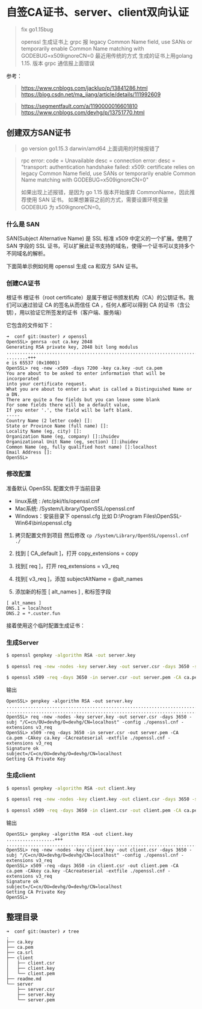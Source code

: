 # 自签CA证书、server、client双向认证

> fix go1.15bug
>
> openssl 生成证书上 grpc 报 legacy Common Name field, use SANs or temporarily enable Common Name matching with GODEBUG=x509ignoreCN=0
> 最近用传统的方式 生成的证书上用golang 1.15. 版本 grpc 通信报上面错误

参考：

> https://www.cnblogs.com/jackluo/p/13841286.html
> https://blog.csdn.net/ma_jiang/article/details/111992609

> https://segmentfault.com/a/1190000016601810
> https://www.cnblogs.com/devhg/p/13751770.html



## 创建双方SAN证书

> go version go1.15.3 darwin/amd64
> 上面调用的时候报错了

> rpc error: code = Unavailable desc = connection error: desc = "transport: authentication handshake failed: x509: certificate relies on legacy Common Name field, use SANs or temporarily enable Common Name matching with GODEBUG=x509ignoreCN=0"
>
> 如果出现上述报错，是因为 go 1.15 版本开始废弃 CommonName，因此推荐使用 SAN 证书。 如果想兼容之前的方式，需要设置环境变量 GODEBUG 为 x509ignoreCN=0。

 

### 什么是 SAN
SAN(Subject Alternative Name) 是 SSL 标准 x509 中定义的一个扩展。使用了 SAN 字段的 SSL 证书，可以扩展此证书支持的域名，使得一个证书可以支持多个不同域名的解析。

下面简单示例如何用 openssl 生成 ca 和双方 SAN 证书。



### 创建CA证书

根证书 根证书（root certificate）是属于根证书颁发机构（CA）的公钥证书。我们可以通过验证 CA 的签名从而信任 CA ，任何人都可以得到 CA 的证书（含公钥），用以验证它所签发的证书（客户端、服务端）

它包含的文件如下：

```shell
➜  conf git:(master) ✗ openssl                                                                                                  
OpenSSL> genrsa -out ca.key 2048
Generating RSA private key, 2048 bit long modulus
...........................................................................................................+++
........+++
e is 65537 (0x10001)
OpenSSL> req -new -x509 -days 7200 -key ca.key -out ca.pem
You are about to be asked to enter information that will be incorporated
into your certificate request.
What you are about to enter is what is called a Distinguished Name or a DN.
There are quite a few fields but you can leave some blank
For some fields there will be a default value,
If you enter '.', the field will be left blank.
-----
Country Name (2 letter code) []:  
State or Province Name (full name) []:
Locality Name (eg, city) []:
Organization Name (eg, company) []:ihuidev 
Organizational Unit Name (eg, section) []:ihuidev
Common Name (eg, fully qualified host name) []:localhost
Email Address []:
OpenSSL> 
```

 

### 修改配置

准备默认 OpenSSL 配置文件于当前目录

* linux系统 : /etc/pki/tls/openssl.cnf
* Mac系统: /System/Library/OpenSSL/openssl.cnf
* Windows：安装目录下 openssl.cfg 比如 D:\Program Files\OpenSSL-Win64\bin\openssl.cfg

1. 拷贝配置文件到项目 然后修改
   `cp /System/Library/OpenSSL/openssl.cnf ./`
2. 找到 [ CA_default ]，打开 copy_extensions = copy
3. 找到[ req ]，打开 req_extensions = v3_req 
4. 找到[ v3_req ]，添加 subjectAltName = @alt_names

5. 添加新的标签 [ alt_names ] , 和标签字段

```
[ alt_names ]
DNS.1 = localhost
DNS.2 = *.custer.fun
```


接着使用这个临时配置生成证书：



### 生成Server

```bash
$ openssl genpkey -algorithm RSA -out server.key
 
$ openssl req -new -nodes -key server.key -out server.csr -days 3650 -subj "/C=cn/OU=devhg/O=devhg/CN=localhost" -config ./openssl.cnf -extensions v3_req
 
$ openssl x509 -req -days 3650 -in server.csr -out server.pem -CA ca.pem -CAkey ca.key -CAcreateserial -extfile ./openssl.cnf -extensions v3_req
```

输出
```
OpenSSL> genpkey -algorithm RSA -out server.key
..........................................................................+++
..............................................................................+++
OpenSSL> req -new -nodes -key server.key -out server.csr -days 3650 -subj "/C=cn/OU=devhg/O=devhg/CN=localhost" -config ./openssl.cnf -extensions v3_req
OpenSSL> x509 -req -days 3650 -in server.csr -out server.pem -CA ca.pem -CAkey ca.key -CAcreateserial -extfile ./openssl.cnf -extensions v3_req
Signature ok
subject=/C=cn/OU=devhg/O=devhg/CN=localhost
Getting CA Private Key
```



### 生成client

```bash
$ openssl genpkey -algorithm RSA -out client.key
 
$ openssl req -new -nodes -key client.key -out client.csr -days 3650 -subj "/C=cn/OU=devhg/O=devhg/CN=localhost" -config ./openssl.cnf -extensions v3_req
 
$ openssl x509 -req -days 3650 -in client.csr -out client.pem -CA ca.pem -CAkey ca.key -CAcreateserial -extfile ./openssl.cnf -extensions v3_req
```

输出
```
OpenSSL> genpkey -algorithm RSA -out client.key
..................+++
...........................................................................................+++
OpenSSL> req -new -nodes -key client.key -out client.csr -days 3650 -subj "/C=cn/OU=devhg/O=devhg/CN=localhost" -config ./openssl.cnf -extensions v3_req
OpenSSL> x509 -req -days 3650 -in client.csr -out client.pem -CA ca.pem -CAkey ca.key -CAcreateserial -extfile ./openssl.cnf -extensions v3_req
Signature ok
subject=/C=cn/OU=devhg/O=devhg/CN=localhost
Getting CA Private Key
OpenSSL> 
```



## 整理目录

```
➜  conf git:(master) ✗ tree                  
.
├── ca.key
├── ca.pem
├── ca.srl
├── client
│   ├── client.csr
│   ├── client.key
│   └── client.pem
├── readme.md
└── server
    ├── server.csr
    ├── server.key
    └── server.pem

```

# 